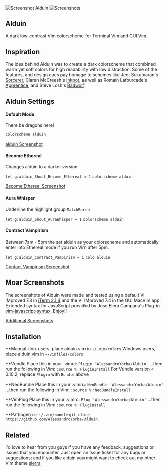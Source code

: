 ![Screenshot Alduin](https://cloud.githubusercontent.com/assets/11221489/12768994/d08b5f52-c9c8-11e5-81ec-aa05577e41a6.jpg)
![Screenshots](https://cloud.githubusercontent.com/assets/11221489/13072382/d2575eaa-d44d-11e5-9a31-89ed30ff32b3.jpg)

Alduin
------

A dark low-contrast Vim colorscheme for Terminal Vim and GUI Vim. 

Inspiration
------------

The idea behind Alduin was to create a dark colorscheme that combined warm yet soft colors for high readability with low distraction. Some of the features, and design cues pay homage to schemes like Jeet Sukumaran's [Sorcerer](http://jeetworks.org/sorcerer/), Ciaran McCreesh's [Inkpot](https://github.com/ciaranm/inkpot), as well as Romain Lafourcade's [Apprentice](https://github.com/romainl/Apprentice), and Steve Losh's [Badwolf](https://github.com/sjl/badwolf).

Alduin Settings
---------------

#### Default Mode ####
There be dragons here!

`colorscheme alduin`

[alduin Screenshot]()

#### Become Ethereal ####
Changes alduin to a darker version

`let g:alduin_Shout_Become_Ethereal = 1`
`colorscheme alduin`

[Become Ethereal Screenshot]()


#### Aura Whisper ####
Underline the highlight group `MatchParen`

`let g:alduin_Shout_AuraWhisper = 1`
`colorscheme alduin`

#### Contract Vampirism ####
Between 7am - 5pm the set alduin as your colorscheme and automatically enter into Ethereal mode if you run Vim after 5pm.

`let g:alduin_Contract_Vampirism = 1`
`colo alduin`

[Contact Vampirism Screenshot]()


Moar Screenshots
------------
The screenshots of Alduin were made and tested using a default Vi IMproved 7.3 in [iTerm 2.1.4](https://www.iterm2.com) and the Vi IMproved 7.4 in the GUI MacVim app. Extended syntax for JavaScript provided by Jose Elera Campana's Plug-in [vim-javascript-syntax](https://github.com/jelera/vim-javascript-syntax). Enjoy!!

[Additional Screenshots](https://github.com/AlessandroYorba/Alduin/issues/5)


Installation
------------
**Manual
Unix users, place alduin.vim in `~/.vim/colors`
Windows users, place alduin.vim in `~\vimfiles\colors`

**Vundle
Place this in your .vimrc:
`Plugin 'AlessandroYorba/Alduin'`
...then run the following in Vim:
`:source %`
`:PluginInstall`
For Vundle version < 0.10.2, replace `Plugin` with `Bundle` above 

**NeoBundle
Place this in your .vimrc:
`NeoBundle 'AlessandroYorba/Alduin'`
...then run the following in Vim:
`:source %`
`:NeoBundleInstall`

**VimPlug
Place this in your .vimrc:
`Plug 'AlessandroYorba/Alduin'`
...then run the following in Vim:
`:source %`
`:PlugInstall`

**Pathogen
`cd ~/.vim/bundle`
`git clone https://github.com/AlessandroYorba/Alduin`

Related
-------
I'd love to hear from you guys if you have any feedback, suggestions or issues that you encounter. Just open an Issue ticket for any bugs or suggestions; and if you like alduin you might want to check out my other Vim theme [sierra](https://github.com/AlessandroYorba/Sierra)
